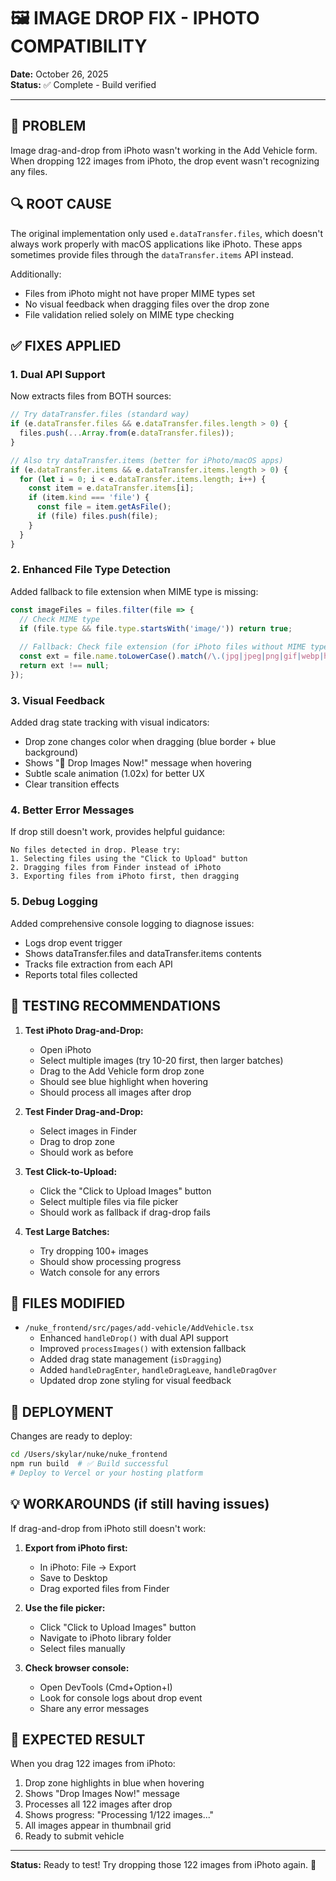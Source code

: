 # 🖼️ IMAGE DROP FIX - IPHOTO COMPATIBILITY

**Date:** October 26, 2025  
**Status:** ✅ Complete - Build verified

---

## 🐛 PROBLEM

Image drag-and-drop from iPhoto wasn't working in the Add Vehicle form. When dropping 122 images from iPhoto, the drop event wasn't recognizing any files.

## 🔍 ROOT CAUSE

The original implementation only used `e.dataTransfer.files`, which doesn't always work properly with macOS applications like iPhoto. These apps sometimes provide files through the `dataTransfer.items` API instead.

Additionally:
- Files from iPhoto might not have proper MIME types set
- No visual feedback when dragging files over the drop zone
- File validation relied solely on MIME type checking

## ✅ FIXES APPLIED

### 1. **Dual API Support**
Now extracts files from BOTH sources:
```typescript
// Try dataTransfer.files (standard way)
if (e.dataTransfer.files && e.dataTransfer.files.length > 0) {
  files.push(...Array.from(e.dataTransfer.files));
}

// Also try dataTransfer.items (better for iPhoto/macOS apps)
if (e.dataTransfer.items && e.dataTransfer.items.length > 0) {
  for (let i = 0; i < e.dataTransfer.items.length; i++) {
    const item = e.dataTransfer.items[i];
    if (item.kind === 'file') {
      const file = item.getAsFile();
      if (file) files.push(file);
    }
  }
}
```

### 2. **Enhanced File Type Detection**
Added fallback to file extension when MIME type is missing:
```typescript
const imageFiles = files.filter(file => {
  // Check MIME type
  if (file.type && file.type.startsWith('image/')) return true;
  
  // Fallback: Check file extension (for iPhoto files without MIME type)
  const ext = file.name.toLowerCase().match(/\.(jpg|jpeg|png|gif|webp|heic|heif)$/);
  return ext !== null;
});
```

### 3. **Visual Feedback**
Added drag state tracking with visual indicators:
- Drop zone changes color when dragging (blue border + blue background)
- Shows "📁 Drop Images Now!" message when hovering
- Subtle scale animation (1.02x) for better UX
- Clear transition effects

### 4. **Better Error Messages**
If drop still doesn't work, provides helpful guidance:
```
No files detected in drop. Please try:
1. Selecting files using the "Click to Upload" button
2. Dragging files from Finder instead of iPhoto
3. Exporting files from iPhoto first, then dragging
```

### 5. **Debug Logging**
Added comprehensive console logging to diagnose issues:
- Logs drop event trigger
- Shows dataTransfer.files and dataTransfer.items contents
- Tracks file extraction from each API
- Reports total files collected

## 🎯 TESTING RECOMMENDATIONS

1. **Test iPhoto Drag-and-Drop:**
   - Open iPhoto
   - Select multiple images (try 10-20 first, then larger batches)
   - Drag to the Add Vehicle form drop zone
   - Should see blue highlight when hovering
   - Should process all images after drop

2. **Test Finder Drag-and-Drop:**
   - Select images in Finder
   - Drag to drop zone
   - Should work as before

3. **Test Click-to-Upload:**
   - Click the "Click to Upload Images" button
   - Select multiple files via file picker
   - Should work as fallback if drag-drop fails

4. **Test Large Batches:**
   - Try dropping 100+ images
   - Should show processing progress
   - Watch console for any errors

## 📝 FILES MODIFIED

- `/nuke_frontend/src/pages/add-vehicle/AddVehicle.tsx`
  - Enhanced `handleDrop()` with dual API support
  - Improved `processImages()` with extension fallback
  - Added drag state management (`isDragging`)
  - Added `handleDragEnter`, `handleDragLeave`, `handleDragOver`
  - Updated drop zone styling for visual feedback

## 🚀 DEPLOYMENT

Changes are ready to deploy:
```bash
cd /Users/skylar/nuke/nuke_frontend
npm run build  # ✅ Build successful
# Deploy to Vercel or your hosting platform
```

## 💡 WORKAROUNDS (if still having issues)

If drag-and-drop from iPhoto still doesn't work:

1. **Export from iPhoto first:**
   - In iPhoto: File → Export
   - Save to Desktop
   - Drag exported files from Finder

2. **Use the file picker:**
   - Click "Click to Upload Images" button
   - Navigate to iPhoto library folder
   - Select files manually

3. **Check browser console:**
   - Open DevTools (Cmd+Option+I)
   - Look for console logs about drop event
   - Share any error messages

## 🎉 EXPECTED RESULT

When you drag 122 images from iPhoto:
1. Drop zone highlights in blue when hovering
2. Shows "Drop Images Now!" message
3. Processes all 122 images after drop
4. Shows progress: "Processing 1/122 images..."
5. All images appear in thumbnail grid
6. Ready to submit vehicle

---

**Status:** Ready to test! Try dropping those 122 images from iPhoto again. 🚀

